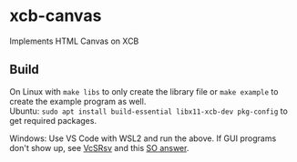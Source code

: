 # xcb-canvas
Implements HTML Canvas on XCB

## Build
On Linux with `make libs` to only create the library file or `make example` to create the example program as well. \
Ubuntu: `sudo apt install build-essential libx11-xcb-dev pkg-config` to get required packages.


Windows: Use VS Code with WSL2 and run the above.
If GUI programs don't show up, see [VcSRsv](https://sourceforge.net/projects/vcxsrv/) and this [SO answer](https://stackoverflow.com/a/61110604).